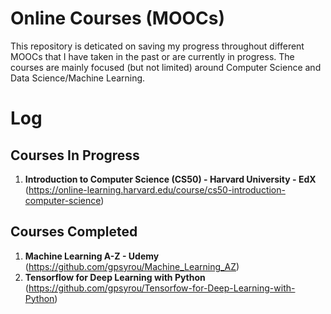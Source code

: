 # Online Courses (MOOCs)

This repository is deticated on saving my progress throughout different MOOCs that I have taken in the past or are currently in progress.
The courses are mainly focused (but not limited) around Computer Science and Data Science/Machine Learning.


# Log

## Courses In Progress
  1) **Introduction to Computer Science (CS50) - Harvard University - EdX** (https://online-learning.harvard.edu/course/cs50-introduction-computer-science)

## Courses Completed
  1) **Machine Learning A-Z - Udemy** (https://github.com/gpsyrou/Machine_Learning_AZ)
  2) **Tensorflow for Deep Learning with Python** (https://github.com/gpsyrou/Tensorfow-for-Deep-Learning-with-Python)
